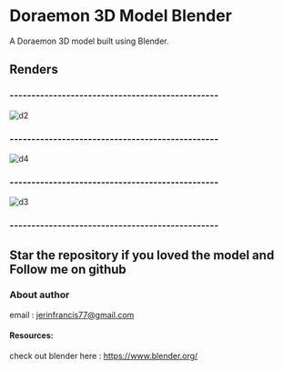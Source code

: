 # Doraemon 3D Model Blender

A Doraemon 3D model built using Blender.

## Renders
### ------------------------------------------------
![d2](https://user-images.githubusercontent.com/43045825/79017213-6f3c0b80-7b8e-11ea-9b53-9c9c4589de54.png)
### ------------------------------------------------
![d4](https://user-images.githubusercontent.com/43045825/79017258-867af900-7b8e-11ea-912c-1dc10df8035b.png)
### ------------------------------------------------
![d3](https://user-images.githubusercontent.com/43045825/79017306-9bf02300-7b8e-11ea-8e86-f0c31e48765a.png)
### ------------------------------------------------

## Star the repository if you loved the model and Follow me on github

### About author
email : jerinfrancis77@gmail.com

#### Resources:
check out blender here : https://www.blender.org/
